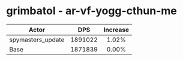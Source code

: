 # grimbatol - ar-vf-yogg-cthun-me
| Actor | DPS | Increase |
|---|:---:|:---:|
|spymasters_update|1891022|1.02%|
|Base|1871839|0.00%|

